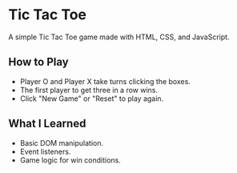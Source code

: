 # Tic Tac Toe

A simple Tic Tac Toe game made with HTML, CSS, and JavaScript.

## How to Play
- Player O and Player X take turns clicking the boxes.
- The first player to get three in a row wins.
- Click "New Game" or "Reset" to play again.

## What I Learned
- Basic DOM manipulation.
- Event listeners.
- Game logic for win conditions.

